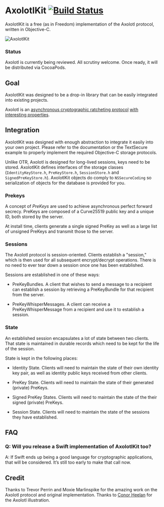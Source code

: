 # AxolotlKit [![Build Status](https://travis-ci.org/WhisperSystems/AxolotlKit.svg?branch=master)](https://travis-ci.org/WhisperSystems/AxolotlKit)

AxolotlKit is a free (as in Freedom) implementation of the Axolotl protocol, written in Objective-C.

![AxolotlKit](http://cl.ly/WYR4/68747470733a2f2f662e636c6f75642e6769746875622e636f6d2f6173736574732f373635392f323131353834382f36303637346365322d393035632d313165332d396233622d6634663830613766363533342e706e67.png)

### Status

Axolotl is currently being reviewed. All scrutiny welcome. Once ready, it will be distributed via CocoaPods. 

## Goal

AxolotlKit was designed to be a drop-in library that can be easily integrated into existing projects. 

Axolotl is an [asynchronous cryptographic ratcheting protocol](https://github.com/trevp/axolotl/wiki) [with interesting properties](https://github.com/WhisperSystems/TextSecure/wiki/ProtocolV2).

## Integration

AxolotlKit was designed with enough abstraction to integrate it easily into your own project. Please refer to the documentation or the TextSecure example to properly implement the required Objective-C storage protocols. 

Unlike OTR, Axolotl is designed for long-lived sessions, keys need to be stored. AxolotlKit defines interfaces of the storage classes (`IdentityKeyStore.h`, `PreKeyStore.h`, `SessionStore.h` and `SignedPreKeyStore.h`). AxolotlKit objects do comply to `NSSecureCoding` so serialization of objects for the database is provided for you.

### Prekeys

A concept of *PreKeys* are used to achieve asynchronous perfect forward secrecy. PreKeys are composed of a Curve25519 public key and a unique ID, both stored by the server.

At install time, clients generate a single signed PreKey as well as a large list of unsigned PreKeys and transmit those to the server. 


### Sessions

The Axolotl protocol is session-oriented.  Clients establish a "session," which is then used for all subsequent encrypt/decrypt operations.  There is no need to ever tear down a session once one has been established.

Sessions are established in one of these ways:

- PreKeyBundles. A client that wishes to send a message to a recipient can establish a session by retrieving a PreKeyBundle for that recipient from the server.

- PreKeyWhisperMessages. A client can receive a PreKeyWhisperMessage from a recipient and use it to establish a session.

### State

An established session encapsulates a lot of state between two clients.  That state is maintained in durable records which need to be kept for the life of the session.

State is kept in the following places:

- Identity State.  Clients will need to maintain the state of their own identity key pair, as well as identity public keys received from other clients.

- PreKey State. Clients will need to maintain the state of their generated (private) PreKeys.

- Signed PreKey States. Clients will need to maintain the state of the their signed (private) PreKeys.

- Session State.  Clients will need to maintain the state of the sessions they have established.

## FAQ

### Q: Will you release a Swift implementation of AxolotlKit too?
A: If Swift ends up being a good language for cryptographic applications, that will be considered. It’s still too early to make that call now. 

## Credit

Thanks to Trevor Perrin and Moxie Marlinspike for the amazing work on the Axolotl protocol and original implementation. Thanks to [Conor Heelan](http://www.conorheelan.com/) for the Axolotl illustration.
